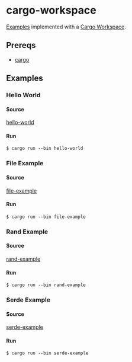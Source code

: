 # cargo-workspace

[Examples](../README.md#examples) implemented with a [Cargo Workspace](https://doc.rust-lang.org/book/ch14-03-cargo-workspaces.html).

## Prereqs

- [cargo](https://doc.rust-lang.org/cargo/getting-started/installation.html)

## Examples

### Hello World

#### Source

[hello-world](hello-world/)

#### Run

```
$ cargo run --bin hello-world
```

### File Example

#### Source

[file-example](file-example/)

#### Run

```
$ cargo run --bin file-example
```

### Rand Example

#### Source

[rand-example](rand-example/)

#### Run

```
$ cargo run --bin rand-example
```

### Serde Example

#### Source

[serde-example](serde-example/)

#### Run

```
$ cargo run --bin serde-example
```